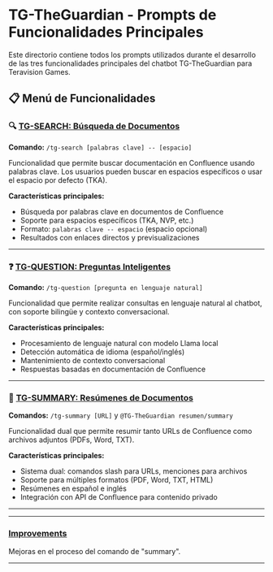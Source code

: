 # TG-TheGuardian - Prompts de Funcionalidades Principales

Este directorio contiene todos los prompts utilizados durante el desarrollo de las tres funcionalidades principales del chatbot TG-TheGuardian para Teravision Games.

## 📋 Menú de Funcionalidades

### 🔍 [TG-SEARCH: Búsqueda de Documentos](./MainFunctionalities/tg-search_prompts.md)
**Comando:** `/tg-search [palabras clave] -- [espacio]`

Funcionalidad que permite buscar documentación en Confluence usando palabras clave. Los usuarios pueden buscar en espacios específicos o usar el espacio por defecto (TKA).

**Características principales:**
- Búsqueda por palabras clave en documentos de Confluence
- Soporte para espacios específicos (TKA, NVP, etc.)
- Formato: `palabras clave -- espacio` (espacio opcional)
- Resultados con enlaces directos y previsualizaciones

---

### ❓ [TG-QUESTION: Preguntas Inteligentes](./MainFunctionalities/tg-question_prompts.md)
**Comando:** `/tg-question [pregunta en lenguaje natural]`

Funcionalidad que permite realizar consultas en lenguaje natural al chatbot, con soporte bilingüe y contexto conversacional.

**Características principales:**
- Procesamiento de lenguaje natural con modelo Llama local
- Detección automática de idioma (español/inglés)
- Mantenimiento de contexto conversacional
- Respuestas basadas en documentación de Confluence

---

### 📄 [TG-SUMMARY: Resúmenes de Documentos](./MainFunctionalities/tg-summary_prompts.md)
**Comandos:** `/tg-summary [URL]` y `@TG-TheGuardian resumen/summary`

Funcionalidad dual que permite resumir tanto URLs de Confluence como archivos adjuntos (PDFs, Word, TXT).

**Características principales:**
- Sistema dual: comandos slash para URLs, menciones para archivos
- Soporte para múltiples formatos (PDF, Word, TXT, HTML)
- Resúmenes en español e inglés
- Integración con API de Confluence para contenido privado

---

---

### [Improvements](./Improvements/tg-improvements.md)

Mejoras en el proceso del comando de "summary".

---
